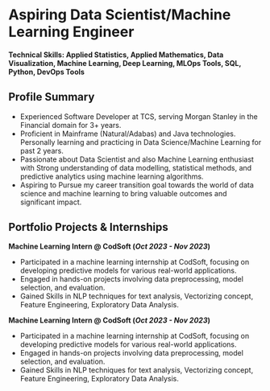 # Aspiring Data Scientist/Machine Learning Engineer

#### Technical Skills: Applied Statistics, Applied Mathematics, Data Visualization, Machine Learning, Deep Learning, MLOps Tools, SQL, Python, DevOps Tools

## Profile Summary							       		
- Experienced Software Developer at TCS, serving Morgan Stanley in the Financial domain for 3+ years.
- Proficient in Mainframe (Natural/Adabas) and Java technologies. Personally learning and practicing in Data Science/Machine Learning for past 2 years.
- Passionate about Data Scientist and also Machine Learning enthusiast with Strong understanding of data modelling,
  statistical methods, and predictive analytics using machine learning algorithms.
- Aspiring to Pursue my career transition goal towards the world of data science and machine learning to bring valuable outcomes and significant impact. 			        		

## Portfolio Projects & Internships
**Machine Learning Intern @ CodSoft (_Oct 2023 - Nov 2023_)**
-	Participated in a machine learning internship at CodSoft, focusing on developing predictive models for various real-world applications.
-	Engaged in hands-on projects involving data preprocessing, model selection, and evaluation.
-	Gained Skills in NLP techniques for text analysis, Vectorizing concept, Feature Engineering, Exploratory Data Analysis.

**Machine Learning Intern @ CodSoft (_Oct 2023 - Nov 2023_)**
-	Participated in a machine learning internship at CodSoft, focusing on developing predictive models for various real-world applications.
-	Engaged in hands-on projects involving data preprocessing, model selection, and evaluation.
-	Gained Skills in NLP techniques for text analysis, Vectorizing concept, Feature Engineering, Exploratory Data Analysis.






